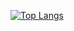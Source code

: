 [![Top Langs](https://github-readme-stats.vercel.app/api/top-langs/?username=Zauberflote1&layout=donut)](https://github.com/anuraghazra/github-readme-stats)

